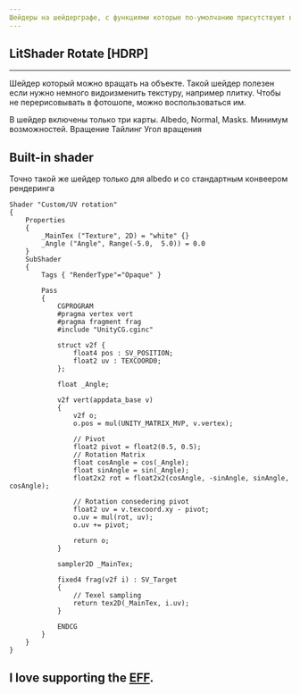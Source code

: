 ```yaml
---
Шейдеры на шейдерграфе, с функциями которые по-умолчанию присутствуют в UnrealEngine
---
```


## LitShader Rotate [HDRP]
---
Шейдер который можно вращать на объекте.
Такой шейдер полезен если нужно немного видоизменить текстуру, например плитку.
Чтобы не перерисовывать в фотошопе, можно воспользоваться им.

В шейдер включены только три карты. Albedo, Normal, Masks.
Минимум возможностей. 
Вращение
Тайлинг
Угол вращения


## Built-in shader
Точно такой же шейдер только для albedo и со стандартным конвеером рендеринга

```hlsl
Shader "Custom/UV rotation"
{
    Properties
    {
        _MainTex ("Texture", 2D) = "white" {}
        _Angle ("Angle", Range(-5.0,  5.0)) = 0.0
    }
    SubShader
    {
        Tags { "RenderType"="Opaque" }
       
        Pass
        {
            CGPROGRAM
            #pragma vertex vert
            #pragma fragment frag
            #include "UnityCG.cginc"
 
            struct v2f {
                float4 pos : SV_POSITION;
                float2 uv : TEXCOORD0;
            };
 
            float _Angle;
 
            v2f vert(appdata_base v)
            {
                v2f o;
                o.pos = mul(UNITY_MATRIX_MVP, v.vertex);
 
                // Pivot
                float2 pivot = float2(0.5, 0.5);
                // Rotation Matrix
                float cosAngle = cos(_Angle);
                float sinAngle = sin(_Angle);
                float2x2 rot = float2x2(cosAngle, -sinAngle, sinAngle, cosAngle);
 
                // Rotation consedering pivot
                float2 uv = v.texcoord.xy - pivot;
                o.uv = mul(rot, uv);
                o.uv += pivot;
 
                return o;
            }
 
            sampler2D _MainTex;
 
            fixed4 frag(v2f i) : SV_Target
            {
                // Texel sampling
                return tex2D(_MainTex, i.uv);
            }
 
            ENDCG
        }
    }
}
```




I love supporting the **[EFF](https://eff.org)**.
---

